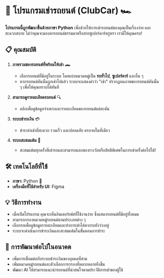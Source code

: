 # 🚗 โปรแกรมเช่ารถยนต์ (ClubCar) 🏎️

**โปรแกรมนี้ถูกพัฒนาขึ้นด้วยภาษา Python** เพื่อช่วยให้การเช่ารถยนต์ของคุณเป็นเรื่องง่าย และสะดวกสบาย ไม่ว่าคุณจะมองหารถยนต์ธรรมดาหรือสายซูเปอร์คาร์หรูหรา เรามีให้คุณครบ!


## 📋 คุณสมบัติ

1. **ภาพรวมของรถยนต์ที่พร้อมให้เช่า** 🛻  
   - เลือกรถยนต์ที่มีอยู่ในระบบ โดยแบ่งหมวดหมู่เป็น **รถทั่วไป**, **ซูเปอร์คาร์** และอื่น ๆ
   - หากรถยนต์คันนั้นถูกเช่าไปแล้ว ระบบจะแสดงคำว่า "เช่า" ปรากฏบนภาพของรถยนต์คันนั้น ๆ เพื่อให้คุณทราบได้ทันที

2. **สามารถดูรายละเอียดรถยนต์** 🔍  
   - คลิกเพื่อดูข้อมูลจำเพาะและรายละเอียดของรถยนต์แต่ละคัน

3. **ระบบชำระเงิน** 💳  
   - ชำระค่าเช่าที่สะดวก รวดเร็ว และปลอดภัย ครบจบในที่เดียว

4. **ระบบสะสมแต้ม** 🎁  
   - สะสมแต้มทุกครั้งที่เช่ารถและสามารถแลกของรางวัลหรือสิทธิพิเศษในการเช่าครั้งต่อไปได้!

## 🛠️ เทคโนโลยีที่ใช้

- **ภาษา:** Python 🐍
- **เครื่องมือที่ใช้สำหรับ UI:** Figma
  
## 💡 วิธีการทำงาน
- เมื่อเปิดโปรแกรม คุณจะเห็นอินเตอร์เฟสที่ใช้งานง่าย ซึ่งแสดงรถยนต์ที่มีอยู่ทั้งหมด
- สามารถกรองหมวดหมู่รถยนต์ตามประเภทต่าง ๆ
- เลือกรถเพื่อดูข้อมูลรายละเอียดและทำการเช่าได้หากรถยังว่างอยู่
- ระบบจะดำเนินการชำระเงินและสะสมแต้มในขั้นตอนการชำระ

## 🌟 การพัฒนาต่อไปในอนาคต
- เพิ่มการเชื่อมต่อกับระบบชำระเงินของบุคคลที่สาม
- เพิ่มหมวดหมู่รถยนต์และตัวเลือกการกรองที่หลากหลายยิ่งขึ้น
- พัฒนา AI ให้สามารถแนะนำรถยนต์ที่น่าสนใจตามประวัติการเช่าของผู้ใช้
